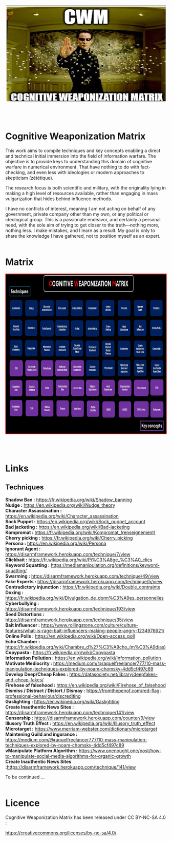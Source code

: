 
<p align="center">
  <img width="500" height="300" src="./Image/matrix.jpg">
</p>

<br>
<br>

# Cognitive Weaponization Matrix


This work aims to compile techniques and key concepts enabling a direct and technical initial immersion into the field of information warfare.
The objective is to provide keys to understanding this domain of cognitive warfare in numerical environment. That have nothing to do with fact-checking, and even less with ideologies or modern approaches to skepticism (zététique). 

The research focus is both scientific and military, with the originality lying in making a high level of resources available, rather than engaging in mass vulgarization that hides behind influence methods.

I have no conflicts of interest, meaning I am not acting on behalf of any government, private company other than my own, or any political or ideological group. This is a passionate endeavor, and certainly a personal need, 
with the sole aim of trying to get closer to the truth—nothing more, nothing less. I make mistakes, and I learn as a result. My goal is only to share the knowledge I have gathered, not to position myself as an expert.
<br><br>

# Matrix

<p align="center">
  <img width="900" height="500" src="https://github.com/Anadema/BONE-FLAG/blob/main/Framework/CWM.jpg">
</p>
<br><br>


# Links

## Techniques

<b>Shadow Ban :</b> https://fr.wikipedia.org/wiki/Shadow_banning<br>
<b>Nudge :</b> https://en.wikipedia.org/wiki/Nudge_theory<br>
<b>Character Assassination :</b> https://en.wikipedia.org/wiki/Character_assassination<br>
<b>Sock Puppet :</b> https://en.wikipedia.org/wiki/Sock_puppet_account<br>
<b>Bad jacketing :</b> https://en.wikipedia.org/wiki/Bad-jacketing<br>
<b>Kompromat :</b> https://fr.wikipedia.org/wiki/Kompromat_(renseignement)<br>
<b>Cherry picking :</b> https://fr.wikipedia.org/wiki/Cherry_picking<br>
<b>Persona :</b> https://en.wikipedia.org/wiki/Persona<br>
<b>Ignorant Agent :</b> https://disarmframework.herokuapp.com/technique/7/view<br>
<b>Clickbait :</b> https://fr.wikipedia.org/wiki/Pi%C3%A8ge_%C3%A0_clics<br>
<b>Keyword Squatting :</b> https://mediamanipulation.org/definitions/keyword-squatting/<br>
<b>Swarming :</b> https://disarmframework.herokuapp.com/technique/49/view<br>
<b>Fake Experts :</b> https://disarmframework.herokuapp.com/technique/5/view<br>
<b>Contradictory injunction :</b> https://fr.wikipedia.org/wiki/Double_contrainte<br>
<b>Doxing :</b> https://fr.wikipedia.org/wiki/Divulgation_de_donn%C3%A9es_personnelles<br>
<b>Cyberbullying :</b> https://disarmframework.herokuapp.com/technique/193/view<br>
<b>Seed Distortions :</b> https://disarmframework.herokuapp.com/technique/35/view<br>
<b>Bait Influencer :</b> https://www.rollingstone.com/culture/culture-features/what-is-rage-bait-influencers-making-people-angry-1234976621/<br>
<b>Online Polls :</b> https://en.wikipedia.org/wiki/Open-access_poll<br>
<b>Echo Chamber :</b> https://fr.wikipedia.org/wiki/Chambre_d%27%C3%A9cho_(m%C3%A9dias)<br>
<b>Copypasta :</b> https://fr.wikipedia.org/wiki/Copypasta<br>
<b>Information Pollution :</b> https://en.wikipedia.org/wiki/Information_pollution<br>
<b>Motivate Mediocrity :</b> https://medium.com/@raquelfreelancer777/10-mass-manipulation-techniques-explored-by-noam-chomsky-4dd5cf497c89<br>
<b>Develop Deep/Cheap Fakes :</b> https://datasociety.net/library/deepfakes-and-cheap-fakes/<br>
<b>Firehose of falsehood :</b> https://en.wikipedia.org/wiki/Firehose_of_falsehood<br>
<b>Dismiss / Distract / Distort / Dismay :</b> https://fromthepenof.com/red-flag-professional-behaviour/discrediting<br>
<b>Gaslighting :</b> https://en.wikipedia.org/wiki/Gaslighting<br>
<b>Create Inauthentic News Sites :</b> https://disarmframework.herokuapp.com/technique/141/view<br>
<b>Censorship :</b> https://disarmframework.herokuapp.com/counter/9/view<br>
<b>Illusory Truth Effect :</b> https://en.wikipedia.org/wiki/Illusory_truth_effect<br>
<b>Microtarget :</b> https://www.merriam-webster.com/dictionary/microtarget<br>
<b>Maintening Guild and ingorance :</b> https://medium.com/@raquelfreelancer777/10-mass-manipulation-techniques-explored-by-noam-chomsky-4dd5cf497c89<br>
<b>vManipulate Platform Algorithm :</b> https://www.onenought.one/post/how-to-manipulate-social-media-algorithms-for-organic-growth<br>
<b>Create Inauthentic News Sites :</b></b>https://disarmframework.herokuapp.com/technique/141/view<br>































To be continued ...
<br><br>

# Licence

Cognitive Weaponization Matrix has been released under CC BY-NC-SA 4.0 :

https://creativecommons.org/licenses/by-nc-sa/4.0/
